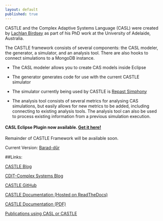 ```yaml
---
layout: default
published: true
---
```

CASTLE and the Complex Adaptive Systems Language (CASL) were created by [Lachlan Birdsey](https://www.adelaide.edu.au/directory/lachlan.birdsey) as part of his PhD work at the University of Adelaide, Australia. 

The CASTLE framework consists of several components: the CASL modeler, the generator, a simulator, and an analysis tool. There are also hooks to connect simulations to a MongoDB instance.

* The CASL modeler allows you to create CAS models inside Eclipse

* The generator generates code for use with the current CASTLE simulator

* The simulator currently being used by CASTLE is [Repast Simphony](https://repast.github.io/)

* The analysis tool consists of several metrics for analysing CAS simulations, but easily allows for new metrics to be added, including connecting to existing analysis tools. The analysis tool can also be used to process existing information from a previous simulation execution.

#### CASL Eclipse Plugin now available. [Get it here!](https://github.com/CASTLE-FWK/CASTLE)
Remainder of CASTLE Framework will be available soon.

Current Version: [Barad-dûr](https://en.wikipedia.org/wiki/Barad-d%C3%BBr)

##Links:

[CASTLE Blog](blog)

[CDIT-Complex Systems Blog](http://blogs.adelaide.edu.au/cdit/category/research/complex-systems/)

[CASTLE GitHub](https://github.com/CASTLE-FWK)

[CASTLE Documentation (Hosted on ReadTheDocs)](https://docs.castle-framework.io/)

[CASTLE Documentation (PDF)](https://readthedocs.org/projects/castle-documentation/downloads/pdf/latest/)

[Publications using CASL or CASTLE](publications)
